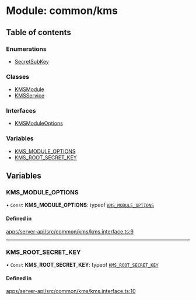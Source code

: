 # Module: common/kms

## Table of contents

### Enumerations

- [SecretSubKey](../enums/common_kms.SecretSubKey.md)

### Classes

- [KMSModule](../classes/common_kms.KMSModule.md)
- [KMSService](../classes/common_kms.KMSService.md)

### Interfaces

- [KMSModuleOptions](../interfaces/common_kms.KMSModuleOptions.md)

### Variables

- [KMS_MODULE_OPTIONS](common_kms.md#kms_module_options)
- [KMS_ROOT_SECRET_KEY](common_kms.md#kms_root_secret_key)

## Variables

### <a id="kms_module_options" name="kms_module_options"></a> KMS_MODULE_OPTIONS

• `Const` **KMS_MODULE_OPTIONS**: typeof [`KMS_MODULE_OPTIONS`](common_kms.md#kms_module_options)

#### Defined in

[apps/server-api/src/common/kms/kms.interface.ts:9](https://github.com/brickdoc/brickdoc/blob/master/apps/server-api/src/common/kms/kms.interface.ts#L9)

---

### <a id="kms_root_secret_key" name="kms_root_secret_key"></a> KMS_ROOT_SECRET_KEY

• `Const` **KMS_ROOT_SECRET_KEY**: typeof [`KMS_ROOT_SECRET_KEY`](common_kms.md#kms_root_secret_key)

#### Defined in

[apps/server-api/src/common/kms/kms.interface.ts:10](https://github.com/brickdoc/brickdoc/blob/master/apps/server-api/src/common/kms/kms.interface.ts#L10)
